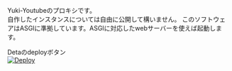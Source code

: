Yuki-Youtubeのプロキシです。  
自作したインスタンスについては自由に公開して構いません。
このソフトウェアはASGIに準拠しています。ASGIに対応したwebサーバーを使えば起動します。

Detaのdeployボタン  
[![Deploy](https://button.deta.dev/1/svg)](https://go.deta.dev/deploy?repo=https://github.com/mochidukiyukimi/yuki-youtube-for-user)  

